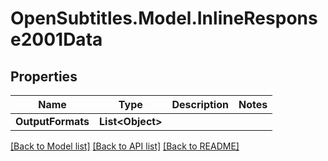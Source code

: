
# OpenSubtitles.Model.InlineResponse2001Data

## Properties

Name | Type | Description | Notes
------------ | ------------- | ------------- | -------------
**OutputFormats** | **List&lt;Object&gt;** |  | 

[[Back to Model list]](../README.md#documentation-for-models)
[[Back to API list]](../README.md#documentation-for-api-endpoints)
[[Back to README]](../README.md)

